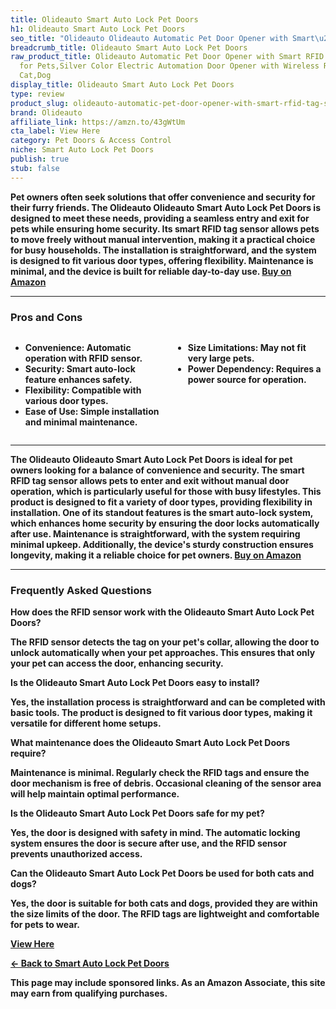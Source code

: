 ```yaml
---
title: Olideauto Smart Auto Lock Pet Doors
h1: Olideauto Smart Auto Lock Pet Doors
seo_title: "Olideauto Olideauto Automatic Pet Door Opener with Smart\u2026"
breadcrumb_title: Olideauto Smart Auto Lock Pet Doors
raw_product_title: Olideauto Automatic Pet Door Opener with Smart RFID Tag Sensor
  for Pets,Silver Color Electric Automation Door Opener with Wireless RFID Tags for
  Cat,Dog
display_title: Olideauto Smart Auto Lock Pet Doors
type: review
product_slug: olideauto-automatic-pet-door-opener-with-smart-rfid-tag-sensor-for-pets-a64d4246
brand: Olideauto
affiliate_link: https://amzn.to/43gWtUm
cta_label: View Here
category: Pet Doors & Access Control
niche: Smart Auto Lock Pet Doors
publish: true
stub: false
---
```


<div id="intro" class="full-width">
  <p><strong>Pet owners often seek solutions that offer convenience and security for their furry friends. The Olideauto Olideauto Smart Auto Lock Pet Doors is designed to meet these needs, providing a seamless entry and exit for pets while ensuring home security. Its smart RFID tag sensor allows pets to move freely without manual intervention, making it a practical choice for busy households. The installation is straightforward, and the system is designed to fit various door types, offering flexibility. Maintenance is minimal, and the device is built for reliable day-to-day use. <a href="https://amzn.to/43gWtUm" rel="nofollow sponsored noopener" target="_blank"><strong>Buy on Amazon</strong></a></p>
</div>

<hr />
<h3 id="pros-cons">Pros and Cons</h3>
<div class="pc-grid" style="display:grid;grid-template-columns:1fr 1fr;gap:16px;">
  <ul>
    <li><strong>Convenience:</strong> Automatic operation with RFID sensor.</li>
    <li><strong>Security:</strong> Smart auto-lock feature enhances safety.</li>
    <li><strong>Flexibility:</strong> Compatible with various door types.</li>
    <li><strong>Ease of Use:</strong> Simple installation and minimal maintenance.</li>
  </ul>
  <ul>
    <li><strong>Size Limitations:</strong> May not fit very large pets.</li>
    <li><strong>Power Dependency:</strong> Requires a power source for operation.</li>
  </ul>
</div>
<hr />

<div class="full-width">
  <p>The Olideauto Olideauto Smart Auto Lock Pet Doors is ideal for pet owners looking for a balance of convenience and security. The smart RFID tag sensor allows pets to enter and exit without manual door operation, which is particularly useful for those with busy lifestyles. This product is designed to fit a variety of door types, providing flexibility in installation. One of its standout features is the smart auto-lock system, which enhances home security by ensuring the door locks automatically after use. Maintenance is straightforward, with the system requiring minimal upkeep. Additionally, the device's sturdy construction ensures longevity, making it a reliable choice for pet owners. <a href="https://amzn.to/43gWtUm" rel="nofollow sponsored noopener" target="_blank"><strong>Buy on Amazon</strong></a></p>
</div>

<hr />
<h3 id="faqs">Frequently Asked Questions</h3>

<p><strong>How does the RFID sensor work with the Olideauto Smart Auto Lock Pet Doors?</strong></p>
<p>The RFID sensor detects the tag on your pet's collar, allowing the door to unlock automatically when your pet approaches. This ensures that only your pet can access the door, enhancing security.</p>

<p><strong>Is the Olideauto Smart Auto Lock Pet Doors easy to install?</strong></p>
<p>Yes, the installation process is straightforward and can be completed with basic tools. The product is designed to fit various door types, making it versatile for different home setups.</p>

<p><strong>What maintenance does the Olideauto Smart Auto Lock Pet Doors require?</strong></p>
<p>Maintenance is minimal. Regularly check the RFID tags and ensure the door mechanism is free of debris. Occasional cleaning of the sensor area will help maintain optimal performance.</p>

<p><strong>Is the Olideauto Smart Auto Lock Pet Doors safe for my pet?</strong></p>
<p>Yes, the door is designed with safety in mind. The automatic locking system ensures the door is secure after use, and the RFID sensor prevents unauthorized access.</p>

<p><strong>Can the Olideauto Smart Auto Lock Pet Doors be used for both cats and dogs?</strong></p>
<p>Yes, the door is suitable for both cats and dogs, provided they are within the size limits of the door. The RFID tags are lightweight and comfortable for pets to wear.</p>
<p><a class="btn" href="https://amzn.to/43gWtUm" target="_blank" rel="nofollow sponsored noopener">View Here</a></p>
<p><a href="/roundups/pet-doors-access-control/smart-auto-lock-pet-doors/">← Back to Smart Auto Lock Pet Doors</a></p>
<aside class="disclosure">This page may include sponsored links. As an Amazon Associate, this site may earn from qualifying purchases.</aside>
